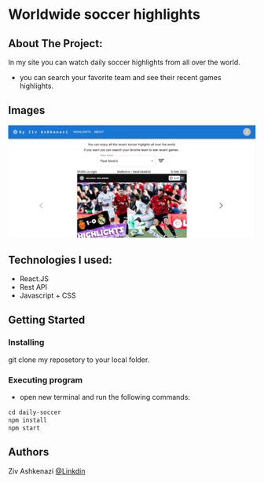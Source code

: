 # Worldwide soccer highlights

## About The Project:
In my site you can watch daily soccer highlights from all over the world. <br/>
* you can search your favorite team and see their recent games highlights.

## Images

<img src="./src/Assets/highlights.png">

## Technologies I used:
* React.JS
* Rest API
* Javascript + CSS

## Getting Started

### Installing

git clone my reposetory to your local folder.

### Executing program

* open new terminal and run the following commands:
```
cd daily-soccer
npm install
npm start
```
## Authors

Ziv Ashkenazi 
[@Linkdin](https://www.linkedin.com/in/ziv-ashkenazi/)
